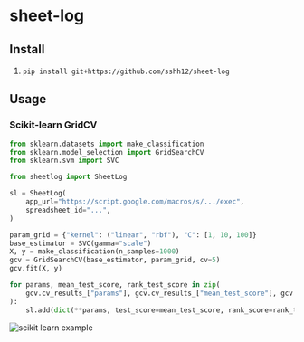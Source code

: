 # sheet-log

## Install

1. `pip install git+https://github.com/sshh12/sheet-log`

## Usage

### Scikit-learn GridCV

```python
from sklearn.datasets import make_classification
from sklearn.model_selection import GridSearchCV
from sklearn.svm import SVC

from sheetlog import SheetLog

sl = SheetLog(
    app_url="https://script.google.com/macros/s/.../exec",
    spreadsheet_id="...",
)

param_grid = {"kernel": ("linear", "rbf"), "C": [1, 10, 100]}
base_estimator = SVC(gamma="scale")
X, y = make_classification(n_samples=1000)
gcv = GridSearchCV(base_estimator, param_grid, cv=5)
gcv.fit(X, y)

for params, mean_test_score, rank_test_score in zip(
    gcv.cv_results_["params"], gcv.cv_results_["mean_test_score"], gcv.cv_results_["rank_test_score"]
):
    sl.add(dict(**params, test_score=mean_test_score, rank_score=rank_test_score))
```

![scikit learn example](https://user-images.githubusercontent.com/6625384/120229535-f6c15f80-c212-11eb-8ac8-53aa570a1187.png)
